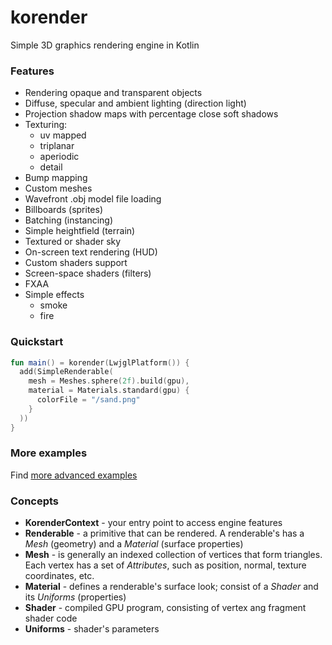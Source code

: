 # korender
Simple 3D graphics rendering engine in Kotlin

### Features
- Rendering opaque and transparent objects
- Diffuse, specular and ambient lighting (direction light)
- Projection shadow maps with percentage close soft shadows
- Texturing:
  - uv mapped
  - triplanar
  - aperiodic
  - detail
- Bump mapping
- Custom meshes
- Wavefront .obj model file loading
- Billboards (sprites)
- Batching (instancing)
- Simple heightfield (terrain)
- Textured or shader sky
- On-screen text rendering (HUD)
- Custom shaders support
- Screen-space shaders (filters)
- FXAA
- Simple effects
  - smoke
  - fire
  
### Quickstart
````kotlin
fun main() = korender(LwjglPlatform()) {
  add(SimpleRenderable(
    mesh = Meshes.sphere(2f).build(gpu),
    material = Materials.standard(gpu) {
      colorFile = "/sand.png"
    }
  ))
}
````

### More examples
Find [more advanced examples](https://github.com/zakgof/korender/tree/main/korender/src/examples/kotlin)

### Concepts
- **KorenderContext** - your entry point to access engine features
- **Renderable** - a primitive that can be rendered. A renderable's has a *Mesh* (geometry) and a *Material* (surface properties)
- **Mesh** - is generally an indexed collection of vertices that form triangles. Each vertex has a set of *Attributes*, such as position, normal, texture coordinates, etc.
- **Material** - defines a renderable's surface look; consist of a *Shader* and its *Uniforms* (properties)
- **Shader** - compiled GPU program, consisting of vertex ang fragment shader code
- **Uniforms** - shader's parameters